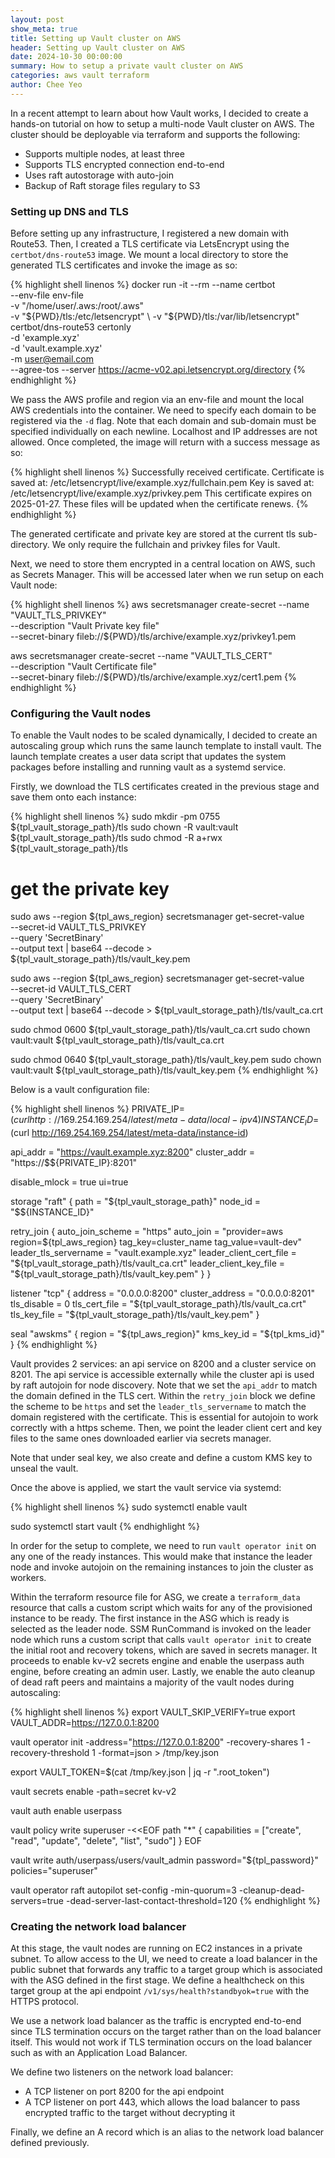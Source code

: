```yaml
---
layout: post
show_meta: true
title: Setting up Vault cluster on AWS
header: Setting up Vault cluster on AWS
date: 2024-10-30 00:00:00
summary: How to setup a private vault cluster on AWS
categories: aws vault terraform
author: Chee Yeo
---
```


In a recent attempt to learn about how Vault works, I decided to create a hands-on tutorial on how to setup a multi-node Vault cluster on AWS. The cluster should be deployable via terraform and supports the following:

* Supports multiple nodes, at least three
* Supports TLS encrypted connection end-to-end
* Uses raft autostorage with auto-join
* Backup of Raft storage files regulary to S3

### Setting up DNS and TLS

Before setting up any infrastructure, I registered a new domain with Route53. Then, I created a TLS certificate via LetsEncrypt using the `certbot/dns-route53` image. We mount a local directory to store the generated TLS certificates and invoke the image as so:

{% highlight shell linenos %}
docker run -it --rm --name certbot \
    --env-file env-file  \
    -v "/home/user/.aws:/root/.aws" \
    -v "${PWD}/tls:/etc/letsencrypt" \
    -v "${PWD}/tls:/var/lib/letsencrypt" \
    certbot/dns-route53 certonly \
    -d 'example.xyz' \
    -d 'vault.example.xyz' \
    -m user@email.com \
    --agree-tos --server https://acme-v02.api.letsencrypt.org/directory
{% endhighlight %}

We pass the AWS profile and region via an env-file and mount the local AWS credentials into the container. We need to specify each domain to be registered via the `-d` flag. Note that each domain and sub-domain must be specified individually on each newline. Localhost and IP addresses are not allowed. Once completed, the image will return with a success message as so:

{% highlight shell linenos %}
Successfully received certificate.
Certificate is saved at: /etc/letsencrypt/live/example.xyz/fullchain.pem
Key is saved at:         /etc/letsencrypt/live/example.xyz/privkey.pem
This certificate expires on 2025-01-27.
These files will be updated when the certificate renews.
{% endhighlight %}

The generated certificate and private key are stored at the current tls sub-directory. We only require the fullchain and privkey files for Vault. 

Next, we need to store them encrypted in a central location on AWS, such as Secrets Manager. This will be accessed later when we run setup on each Vault node:

{% highlight shell linenos %}
aws secretsmanager create-secret --name "VAULT_TLS_PRIVKEY" \
   --description "Vault Private key file" \
   --secret-binary fileb://${PWD}/tls/archive/example.xyz/privkey1.pem

aws secretsmanager create-secret --name "VAULT_TLS_CERT" \
   --description "Vault Certificate file" \
   --secret-binary fileb://${PWD}/tls/archive/example.xyz/cert1.pem
{% endhighlight %}


### Configuring the Vault nodes

To enable the Vault nodes to be scaled dynamically, I decided to create an autoscaling group which runs the same launch template to install vault. The launch template creates a user data script that updates the system packages before installing and running vault as a systemd service. 

Firstly, we download the TLS certificates created in the previous stage and save them onto each instance:

{% highlight shell linenos %}
sudo mkdir -pm 0755 ${tpl_vault_storage_path}/tls
sudo chown -R vault:vault ${tpl_vault_storage_path}/tls
sudo chmod -R a+rwx ${tpl_vault_storage_path}/tls

# get the private key
sudo aws --region ${tpl_aws_region} secretsmanager get-secret-value \
  --secret-id VAULT_TLS_PRIVKEY \
  --query 'SecretBinary' \
  --output text | base64 --decode > ${tpl_vault_storage_path}/tls/vault_key.pem

sudo aws --region ${tpl_aws_region} secretsmanager get-secret-value \
  --secret-id VAULT_TLS_CERT \
  --query 'SecretBinary' \
  --output text | base64 --decode > ${tpl_vault_storage_path}/tls/vault_ca.crt


sudo chmod 0600 ${tpl_vault_storage_path}/tls/vault_ca.crt
sudo chown vault:vault ${tpl_vault_storage_path}/tls/vault_ca.crt

sudo chmod 0640 ${tpl_vault_storage_path}/tls/vault_key.pem
sudo chown vault:vault ${tpl_vault_storage_path}/tls/vault_key.pem
{% endhighlight %}

Below is a vault configuration file:

{% highlight shell linenos %}
PRIVATE_IP=$(curl http://169.254.169.254/latest/meta-data/local-ipv4)
INSTANCE_ID=$(curl http://169.254.169.254/latest/meta-data/instance-id)

api_addr = "https://vault.example.xyz:8200"
cluster_addr = "https://$${PRIVATE_IP}:8201"

disable_mlock = true
ui=true

storage "raft" {
  path    = "${tpl_vault_storage_path}"
  node_id = "$${INSTANCE_ID}"

  retry_join {
    auto_join_scheme = "https"
    auto_join = "provider=aws region=${tpl_aws_region} tag_key=cluster_name tag_value=vault-dev"
    leader_tls_servername = "vault.example.xyz"
    leader_client_cert_file = "${tpl_vault_storage_path}/tls/vault_ca.crt"
    leader_client_key_file = "${tpl_vault_storage_path}/tls/vault_key.pem"
  }
}

listener "tcp" {
  address = "0.0.0.0:8200"
  cluster_address = "0.0.0.0:8201"
  tls_disable = 0
  tls_cert_file = "${tpl_vault_storage_path}/tls/vault_ca.crt"
  tls_key_file = "${tpl_vault_storage_path}/tls/vault_key.pem"
}

seal "awskms" {
  region = "${tpl_aws_region}"
  kms_key_id = "${tpl_kms_id}"
}
{% endhighlight %}

Vault provides 2 services: an api service on 8200 and a cluster service on 8201. The api service is accessible externally while the cluster api is used by raft autojoin for node discovery. Note that we set the `api_addr` to match the domain defined in the TLS cert. Within the `retry_join` block we define the scheme to be `https` and set the `leader_tls_servername` to match the domain registered with the certificate. This is essential for autojoin to work correctly with a https scheme. Then, we point the leader client cert and key files to the same ones downloaded earlier via secrets manager.

Note that under seal key, we also create and define a custom KMS key to unseal the vault.

Once the above is applied, we start the vault service via systemd:

{% highlight shell linenos %}
sudo systemctl enable vault

sudo systemctl start vault
{% endhighlight %}

In order for the setup to complete, we need to run `vault operator init` on any one of the ready instances. This would make that instance the leader node and invoke autojoin on the remaining instances to join the cluster as workers.

Within the terraform resource file for ASG, we create a `terraform_data` resource that calls a custom script which waits for any of the provisioned instance to be ready. The first instance in the ASG which is ready is selected as the leader node. SSM RunCommand is invoked on the leader node which runs a custom script that calls `vault operator init` to create the initial root and recovery tokens, which are saved in secrets manager. It proceeds to enable kv-v2 secrets engine and enable the userpass auth engine, before creating an admin user. Lastly, we enable the auto cleanup of dead raft peers and maintains a majority of the vault nodes during autoscaling:

{% highlight shell linenos %}
export VAULT_SKIP_VERIFY=true
export VAULT_ADDR=https://127.0.0.1:8200

vault operator init -address="https://127.0.0.1:8200" -recovery-shares 1 -recovery-threshold 1 -format=json > /tmp/key.json

export VAULT_TOKEN=$(cat /tmp/key.json | jq -r ".root_token")

vault secrets enable -path=secret kv-v2

vault auth enable userpass

vault policy write superuser -<<EOF
path "*" {
capabilities = ["create", "read", "update", "delete", "list", "sudo"]
}
EOF

vault write auth/userpass/users/vault_admin password="${tpl_password}" policies="superuser"

vault operator raft autopilot set-config -min-quorum=3 -cleanup-dead-servers=true -dead-server-last-contact-threshold=120
{% endhighlight %}


### Creating the network load balancer

At this stage, the vault nodes are running on EC2 instances in a private subnet. To allow access to the UI, we need to create a load balancer in the public subnet that forwards any traffic to a target group which is associated with the ASG defined in the first stage. We define a healthcheck on this target group at the api endpoint `/v1/sys/health?standbyok=true` with the HTTPS protocol.

We use a network load balancer as the traffic is encrypted end-to-end since TLS termination occurs on the target rather than on the load balancer itself. This would not work if TLS termination occurs on the load balancer such as with an Application Load Balancer. 

We define two listeners on the network load balancer:

* A TCP listener on port 8200 for the api endpoint
* A TCP listener on port 443, which allows the load balancer to pass encrypted traffic to the target without decrypting it

Finally, we define an A record which is an alias to the network load balancer defined previously.